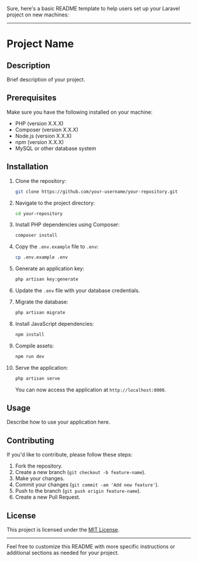 Sure, here's a basic README template to help users set up your Laravel project on new machines:

---

# Project Name

## Description

Brief description of your project.

## Prerequisites

Make sure you have the following installed on your machine:

- PHP (version X.X.X)
- Composer (version X.X.X)
- Node.js (version X.X.X)
- npm (version X.X.X)
- MySQL or other database system

## Installation

1. Clone the repository:

   ```bash
   git clone https://github.com/your-username/your-repository.git
   ```

2. Navigate to the project directory:

   ```bash
   cd your-repository
   ```

3. Install PHP dependencies using Composer:

   ```bash
   composer install
   ```

4. Copy the `.env.example` file to `.env`:

   ```bash
   cp .env.example .env
   ```

5. Generate an application key:

   ```bash
   php artisan key:generate
   ```

6. Update the `.env` file with your database credentials.

7. Migrate the database:

   ```bash
   php artisan migrate
   ```

8. Install JavaScript dependencies:

   ```bash
   npm install
   ```

9. Compile assets:

   ```bash
   npm run dev
   ```

10. Serve the application:

    ```bash
    php artisan serve
    ```

    You can now access the application at `http://localhost:8000`.

## Usage

Describe how to use your application here.

## Contributing

If you'd like to contribute, please follow these steps:

1. Fork the repository.
2. Create a new branch (`git checkout -b feature-name`).
3. Make your changes.
4. Commit your changes (`git commit -am 'Add new feature'`).
5. Push to the branch (`git push origin feature-name`).
6. Create a new Pull Request.

## License

This project is licensed under the [MIT License](LICENSE).

---

Feel free to customize this README with more specific instructions or additional sections as needed for your project.